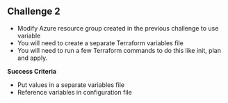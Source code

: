 ## Challenge 2

- Modify Azure resource group created in the previous challenge to use variable
- You will need to create a separate Terraform variables file
- You will need to run a few Terraform commands to do this like init, plan and apply.

**Success Criteria**

- Put values in a separate variables file
- Reference variables in configuration file
